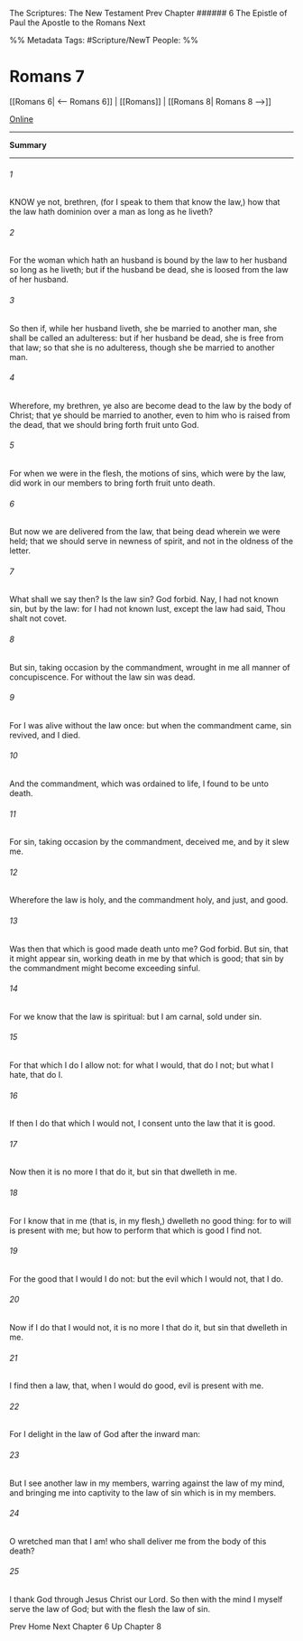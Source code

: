 The Scriptures: The New Testament
Prev
Chapter ###### 6
The Epistle of Paul the Apostle to the Romans
Next

%% Metadata
Tags: #Scripture/NewT
People: 
%%
# Romans 7
[[Romans 6| <-- Romans 6]] | [[Romans]] | [[Romans 8| Romans 8 -->]]

[Online](https://churchofjesuschrist.org/study/scriptures/nt/rom/7?lang=eng)

---
__Summary__



---
###### 1
KNOW ye not, brethren, (for I speak to them that know the law,) how that the law hath dominion over a man as long as he liveth?
###### 2
For the woman which hath an husband is bound by the law to her husband so long as he liveth; but if the husband be dead, she is loosed from the law of her husband.
###### 3
So then if, while her husband liveth, she be married to another man, she shall be called an adulteress: but if her husband be dead, she is free from that law; so that she is no adulteress, though she be married to another man.
###### 4
Wherefore, my brethren, ye also are become dead to the law by the body of Christ; that ye should be married to another, even to him who is raised from the dead, that we should bring forth fruit unto God.
###### 5
For when we were in the flesh, the motions of sins, which were by the law, did work in our members to bring forth fruit unto death.
###### 6
But now we are delivered from the law, that being dead wherein we were held; that we should serve in newness of spirit, and not in the oldness of the letter.
###### 7
What shall we say then? Is the law sin? God forbid. Nay, I had not known sin, but by the law: for I had not known lust, except the law had said, Thou shalt not covet.
###### 8
But sin, taking occasion by the commandment, wrought in me all manner of concupiscence. For without the law sin was dead.
###### 9
For I was alive without the law once: but when the commandment came, sin revived, and I died.
###### 10
And the commandment, which was ordained to life, I found to be unto death.
###### 11
For sin, taking occasion by the commandment, deceived me, and by it slew me.
###### 12
Wherefore the law is holy, and the commandment holy, and just, and good.
###### 13
Was then that which is good made death unto me? God forbid. But sin, that it might appear sin, working death in me by that which is good; that sin by the commandment might become exceeding sinful.
###### 14
For we know that the law is spiritual: but I am carnal, sold under sin.
###### 15
For that which I do I allow not: for what I would, that do I not; but what I hate, that do I.
###### 16
If then I do that which I would not, I consent unto the law that it is good.
###### 17
Now then it is no more I that do it, but sin that dwelleth in me.
###### 18
For I know that in me (that is, in my flesh,) dwelleth no good thing: for to will is present with me; but how to perform that which is good I find not.
###### 19
For the good that I would I do not: but the evil which I would not, that I do.
###### 20
Now if I do that I would not, it is no more I that do it, but sin that dwelleth in me.
###### 21
I find then a law, that, when I would do good, evil is present with me.
###### 22
For I delight in the law of God after the inward man:
###### 23
But I see another law in my members, warring against the law of my mind, and bringing me into captivity to the law of sin which is in my members.
###### 24
O wretched man that I am! who shall deliver me from the body of this death?
###### 25
I thank God through Jesus Christ our Lord. So then with the mind I myself serve the law of God; but with the flesh the law of sin.

Prev
Home
Next
Chapter 6
Up
Chapter 8



